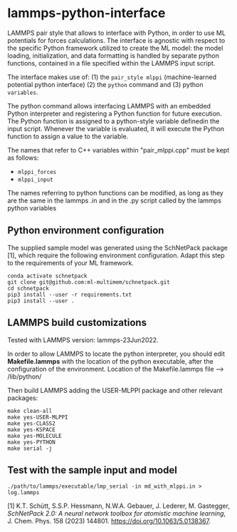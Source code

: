 # lammps-python-interface

LAMMPS pair style that allows to interface with Python, in order to use ML potentials for forces calculations.
The interface is agnostic with respect to the specific Python framework utilized to create the ML model: the model loading, initialization, and data formatting is handled by separate python functions, contained in a file specified within the LAMMPS input script.

The interface makes use of: (1) the `pair_style mlppi` (machine-learned potential python interface) (2) the `python` command and (3) python `variables`. 

The python command allows interfacing LAMMPS with an embedded Python interpreter and registering a Python function for future execution. The Python function is assigned to a python-style variable definedin the input script. Whenever the variable is evaluated, it will execute the Python function to assign a value to the variable.

The names that refer to C++ variables within "pair_mlppi.cpp" must be kept as follows:
- `mlppi_forces` 
- `mlppi_input`

The names referring to python functions can be modified, as long as they are the same in the lammps .in and in the .py script called by the lammps python variables

## Python environment configuration
The supplied sample model was generated using the SchNetPack package [1], which require the following environment configuration. Adapt this step to the requirements of your ML framework.
```conda create --name schnetpack python=3.8
conda activate schnetpack
git clone git@github.com:ml-multimem/schnetpack.git
cd schnetpack
pip3 install --user -r requirements.txt
pip3 install --user .
```

## LAMMPS build customizations
Tested with LAMMPS version: lammps-23Jun2022.

In order to allow LAMMPS to locate the python interpreter, you should edit **Makefile.lammps** with the location of the python executable, after the configuration of the environment. Location of the Makefile.lammps file --> /lib/python/

Then build LAMMPS adding the USER-MLPPI package and other relevant packages:
```cd /path/to/lammps/lammps-23Jun2022/src/
make clean-all
make yes-USER-MLPPI
make yes-CLASS2
make yes-KSPACE
make yes-MOLECULE
make yes-PYTHON
make serial -j
```

## Test with the sample input and model

`./path/to/lammps/executable/lmp_serial -in md_with_mlppi.in > log.lammps`

[1] K.T. Schütt, S.S.P. Hessmann, N.W.A. Gebauer, J. Lederer, M. Gastegger, *SchNetPack 2.0: A neural network toolbox for atomistic machine learning*, J. Chem. Phys. 158 (2023) 144801. https://doi.org/10.1063/5.0138367.
